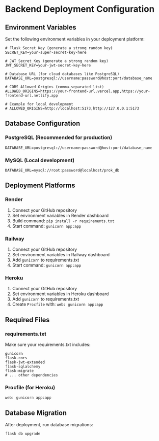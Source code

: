 # Backend Deployment Configuration

## Environment Variables

Set the following environment variables in your deployment platform:

```env
# Flask Secret Key (generate a strong random key)
SECRET_KEY=your-super-secret-key-here

# JWT Secret Key (generate a strong random key)
JWT_SECRET_KEY=your-jwt-secret-key-here

# Database URL (for cloud databases like PostgreSQL)
DATABASE_URL=postgresql://username:password@host:port/database_name

# CORS Allowed Origins (comma-separated list)
ALLOWED_ORIGINS=https://your-frontend-url.vercel.app,https://your-frontend-url.netlify.app

# Example for local development
# ALLOWED_ORIGINS=http://localhost:5173,http://127.0.0.1:5173
```

## Database Configuration

### PostgreSQL (Recommended for production)
```env
DATABASE_URL=postgresql://username:password@host:port/database_name
```

### MySQL (Local development)
```env
DATABASE_URL=mysql://root:password@localhost/prok_db
```

## Deployment Platforms

### Render
1. Connect your GitHub repository
2. Set environment variables in Render dashboard
3. Build command: `pip install -r requirements.txt`
4. Start command: `gunicorn app:app`

### Railway
1. Connect your GitHub repository
2. Set environment variables in Railway dashboard
3. Add `gunicorn` to requirements.txt
4. Start command: `gunicorn app:app`

### Heroku
1. Connect your GitHub repository
2. Set environment variables in Heroku dashboard
3. Add `gunicorn` to requirements.txt
4. Create `Procfile` with: `web: gunicorn app:app`

## Required Files

### requirements.txt
Make sure your requirements.txt includes:
```
gunicorn
flask-cors
flask-jwt-extended
flask-sqlalchemy
flask-migrate
# ... other dependencies
```

### Procfile (for Heroku)
```
web: gunicorn app:app
```

## Database Migration

After deployment, run database migrations:
```bash
flask db upgrade
``` 